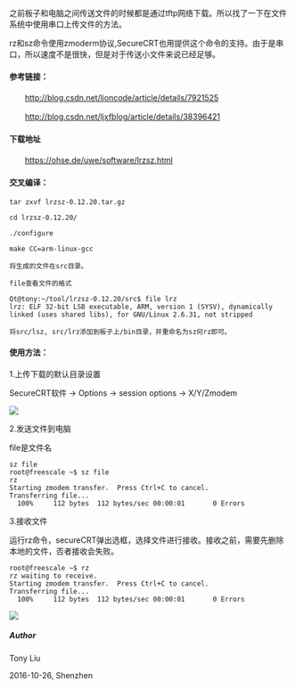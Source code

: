 之前板子和电脑之间传送文件的时候都是通过tftp网络下载。所以找了一下在文件系统中使用串口上传文件的方法。

rz和sz命令使用zmoderm协议,SecureCRT也用提供这个命令的支持。由于是串口，所以速度不是很快，但是对于传送小文件来说已经足够。

#### 参考链接：

　　http://blog.csdn.net/lioncode/article/details/7921525

　　http://blog.csdn.net/ljxfblog/article/details/38396421

#### 下载地址

　　https://ohse.de/uwe/software/lrzsz.html

#### 交叉编译：

```
tar zxvf lrzsz-0.12.20.tar.gz

cd lrzsz-0.12.20/

./configure

make CC=arm-linux-gcc

将生成的文件在src目录。

file查看文件的格式

Qt@tony:~/tool/lrzsz-0.12.20/src$ file lrz
lrz: ELF 32-bit LSB executable, ARM, version 1 (SYSV), dynamically linked (uses shared libs), for GNU/Linux 2.6.31, not stripped

将src/lsz, src/lrz添加到板子上/bin目录，并重命名为sz何rz即可。
```

#### 使用方法：

1.上传下载的默认目录设置 

SecureCRT软件 -> Options -> session options -> X/Y/Zmodem

![](http://images2015.cnblogs.com/blog/745188/201610/745188-20161026104426671-251147601.png)


2.发送文件到电脑

file是文件名

```
sz file
root@freescale ~$ sz file 
rz
Starting zmodem transfer.  Press Ctrl+C to cancel.
Transferring file...
  100%     112 bytes  112 bytes/sec 00:00:01       0 Errors  
```

3.接收文件 

运行rz命令，secureCRT弹出选框，选择文件进行接收。接收之前，需要先删除本地的文件，否者接收会失败。

```
root@freescale ~$ rz
rz waiting to receive.
Starting zmodem transfer.  Press Ctrl+C to cancel.
Transferring file...
  100%     112 bytes  112 bytes/sec 00:00:01       0 Errors
```
![](http://images2015.cnblogs.com/blog/745188/201610/745188-20161026104457500-490571108.png)


##### Author

Tony Liu

2016-10-26, Shenzhen